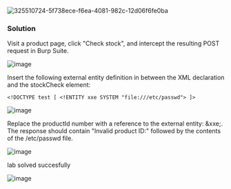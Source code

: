 ![325510724-5f738ece-f6ea-4081-982c-12d06f6fe0ba](https://github.com/RahulMMenon011/PortSwigger_Labs/assets/140642506/27040641-9edd-4977-9d34-ff999733c4f2)

### Solution

Visit a product page, click "Check stock", and intercept the resulting POST request in Burp Suite.

![image](https://github.com/RahulMMenon011/PortSwigger_Labs/assets/140642506/45e33069-5634-4ce4-9092-825d604faba2)

Insert the following external entity definition in between the XML declaration and the stockCheck element:

`<!DOCTYPE test [ <!ENTITY xxe SYSTEM "file:///etc/passwd"> ]>`

![image](https://github.com/RahulMMenon011/PortSwigger_Labs/assets/140642506/65b8391f-56a6-4863-bcbc-3ca0b2ec55b6)

Replace the productId number with a reference to the external entity: &xxe;. The response should contain "Invalid product ID:" followed by the contents of the /etc/passwd file.

![image](https://github.com/RahulMMenon011/PortSwigger_Labs/assets/140642506/1e658415-3da0-43ff-9b5c-3191f45c0bdc)

lab solved succesfully

![image](https://github.com/RahulMMenon011/PortSwigger_Labs/assets/140642506/c5ba9320-65f5-4c1b-9f40-92c771b0f06d)

